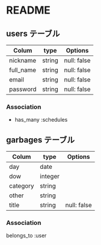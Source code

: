 # README

## users テーブル

| Colum           | type      | Options     |
| --------------  | ------    | ----------- |
| nickname        | string    | null: false |
| full_name       | string    | null: false |
| email           | string    | null: false |
| password        | string    | null: false |

### Association

- has_many :schedules


## garbages テーブル

| Colum           | type      | Options     |
| --------------  | ------    | ----------- |
| day             | date      |             |
| dow             | integer   |             |
| category        | string    |             |
| other           | string    |             |
| title           | string    | null: false |

### Association

belongs_to :user